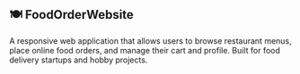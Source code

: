 ## 🍽️ FoodOrderWebsite

A responsive web application that allows users to browse restaurant menus, place online food orders, and manage their cart and profile. Built for food delivery startups and hobby projects.
